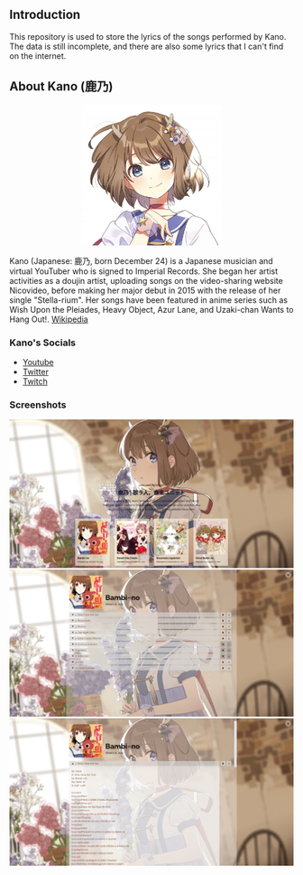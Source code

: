 ## Introduction

This repository is used to store the lyrics of the songs performed by Kano. The data is still incomplete, and there are also some lyrics that I can't find on the internet.

## About Kano (鹿乃)

<p align="center">
  <img src="/src/assets/avatar.jpg" alt="Kano"/ width="250">
</p>

Kano (Japanese: 鹿乃, born December 24) is a Japanese musician and virtual YouTuber who is signed to Imperial Records. She began her artist activities as a doujin artist, uploading songs on the video-sharing website Nicovideo, before making her major debut in 2015 with the release of her single "Stella-rium". Her songs have been featured in anime series such as Wish Upon the Pleiades, Heavy Object, Azur Lane, and Uzaki-chan Wants to Hang Out!. [Wikipedia](https://en.wikipedia.org/wiki/Kano_(Japanese_musician))

### Kano's Socials

- [Youtube](https://www.youtube.com/user/bambinoonico)
- [Twitter](https://twitter.com/kano_2525)
- [Twitch](https://www.twitch.tv/kanotic_)

### Screenshots

<p align="center">
  <img src="/src/assets/screenshots/home.webp" alt="Kano"/>
  <br>
  <img src="/src/assets/screenshots/detail.webp" alt="Kano"/>
  <br>
  <img src="/src/assets/screenshots/lyric detail.webp" alt="Kano"/>
</p>
